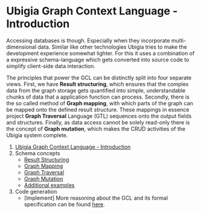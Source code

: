 # Ubigia Graph Context Language - Introduction

Accessing databases is though. Especially when they incorporate multi-dimensional data.
Similar like other technologies Ubigia tries to make the development experience somewhat lighter.
For this it uses a combination of a expressive schema-language which gets converted into source code to simplify
client-side data interaction.

The principles that power the GCL can be distinctly split into four separate views. First, we have **Result structuring**,
which ensures that the complex data from the graph storage gets quantified into simple, understandable chunks of data that a
application function can process. Secondly, there is the so called method of **Graph mapping**, with which parts of the graph
can be mapped onto the defined result structure. These mappings in essence project **Graph Traversal** Language (GTL) sequences onto
the output fields and structures. Finally, as data access cannot be solely read-only there is the concept of **Graph mutation**,
which makes the CRUD activities of the Ubigia system complete.

1. [Ubigia Graph Context Language - Introduction](Gcl.Introduction.md)
2. Schema concepts
    - [Result Structuring](Gcl.ResultStructuring.md)
    - [Graph Mapping](Gcl.GraphMapping.md)
    - [Graph Traversal](Gtl.Introduction.md)
    - [Graph Mutation](Gcl.GraphMutation.md)
    - [Additional examples](Gcl.AdditionalExamples.md)
3. Code generation
    - [Implement]
More reasoning about the GCL and its formal specification can be found [here](Gcl.Specification.md).



